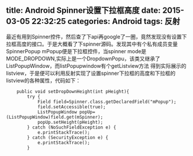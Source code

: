 title: Android Spinner设置下拉框高度
date: 2015-03-05 22:32:25
categories: Android
tags: 反射
---
最近有用到Spinner控件，然后查了下api再google了一圈，竟然发现没有设置下拉框高度的接口。于是大概看了下spinner源码。发现其中有个私有成员变量SpinnerPopup mPopup便是下拉框控件，当spinner mode是 MODE_DROPDOWN,实际上是一个DropdownPopu，该类又继承了ListPopupWindow，而listPopupwindow有个getListview方法 得到实际展示的listview，于是便可以利用反射实现了设置spinner下拉框的高度和下拉框的listview的各种属性，代码如下：
```
	public void setDropDownHeight(int pHeight){
		try {
			Field field=Spinner.class.getDeclaredField("mPopup");
			field.setAccessible(true);
			ListPopupWindow popUp=(ListPopupWindow)field.get(mSpinner);
			popUp.setHeight(pHeight);
		} catch (NoSuchFieldException e) {
			e.printStackTrace();
		} catch (SecurityException e) {
			e.printStackTrace();
		}
```

